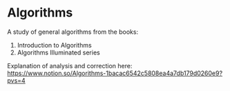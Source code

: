 # Algorithms
A study of general algorithms from the books:
1. Introduction to Algorithms
2. Algorithms Illuminated series

Explanation of analysis and correction here:
https://www.notion.so/Algorithms-1bacac6542c5808ea4a7db179d0260e9?pvs=4
